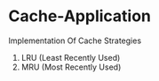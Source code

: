 # Cache-Application
Implementation Of Cache Strategies
  1. LRU (Least Recently Used)
  2. MRU (Most Recently Used)
